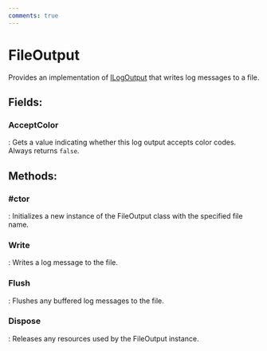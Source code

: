 ```yaml
---
comments: true
---
```

# FileOutput

Provides an implementation of [ILogOutput](ILogOutput.md) that writes log messages to a file. 

## **Fields**:
### **AcceptColor**
: Gets a value indicating whether this log output accepts color codes. Always returns `false`. 
## **Methods**:

### **#ctor**
: Initializes a new instance of the FileOutput class with the specified file name. 

### **Write**
: Writes a log message to the file. 

### **Flush**
: Flushes any buffered log messages to the file. 

### **Dispose**
: Releases any resources used by the FileOutput instance. 